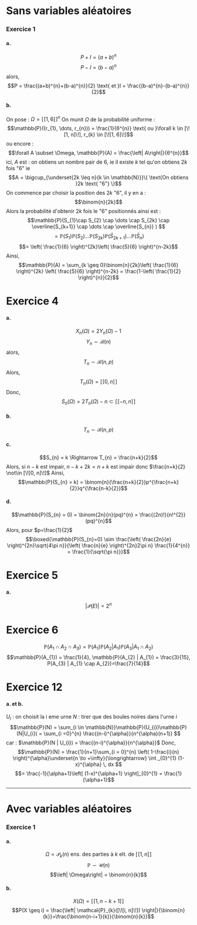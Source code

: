 # Sans variables aléatoires
### Exercice 1
#### a.
$$P+I = (a+b)^{n}$$
$$P-I = (b-a)^{n}$$
alors, 
$$P = \frac{(a+b)^{n}+(b-a)^{n}}{2} \text{ et }I = \frac{(b-a)^{n}-(b-a)^{n}}{2}$$

#### b.
On pose : $\Omega = [\![1, 6]\!]^{n}$
On munit $\Omega$ de la probabilité uniforme : 
$$\mathbb{P}((r_{1}, \dots, r_{n})) = \frac{1}{6^{n}} \text{ ou }\forall k \in [\![1, n]\!], r_{k} \in [\![1, 6]\!]$$
ou encore : 
$$\forall A \subset \Omega, \mathbb{P}(A) = \frac{\left| A\right|}{6^{n}}$$
ici, $A$ est : on obtiens un nombre pair de $6$, ie il existe $k$ tel qu'on obtiens $2k$ fois "6"
ie 
$$A = \bigcup_{\underset{2k \leq n}{k \in \mathbb{N}}}\{ \text{On obtiens }2k \text{ "6"} \}$$
On commence par choisir la position des $2k$ "$6$", il y en a : 
$$\binom{n}{2k}$$
Alors la probabilité d'obtenir $2k$ fois le "$6$" positionnés ainsi est : 
$$\mathbb{P}(S_{1}\cap S_{2} \cap \dots \cap S_{2k} \cap \overline{S_{k+1}} \cap \dots \cap \overline{S_{n}} ) $$
$$= \mathbb{P}(S_{1})\mathbb{P}(S_{2})\dots \mathbb{P}(S_{2k})\mathbb{P}(\bar{S}_{2k+1})\dots \mathbb{P}(\bar{S}_{n})$$
$$= \left( \frac{1}{6} \right)^{2k}\left( \frac{5}{6} \right)^{n-2k}$$
Ainsi, 
$$\mathbb{P}(A) = \sum_{k \geq 0}\binom{n}{2k}\left( \frac{1}{6} \right)^{2k} \left( \frac{5}{6} \right)^{n-2k} = \frac{1-\left( \frac{1}{2} \right)^{n}}{2}$$

# Exercice 4
#### a.
$$X_{n}(\Omega) = 2Y_{n}(\Omega) -1$$
$$Y_{n} \sim \mathcal{B}(n)$$
alors, 
$$T_{n} \sim \mathcal{B}(n, p)$$
Alors, 
$$T_{n}(\Omega) = [\![0,n]\!]$$
Donc, 
$$S_{n}(\Omega) = 2T_{n}(\Omega) - n \subset [\![-n, n]\!]$$

#### b.
$$T_{n} \sim \mathcal{B}(n, p)$$

#### c.
$$S_{n} = k \Rightarrow T_{n} = \frac{n+k}{2}$$
Alors, si $n-k$ est impair, $n-k+2k=n+k$ est impair donc $\frac{n+k}{2} \not\in [\![0, n]\!]$
Ainsi, 
$$\mathbb{P}(S_{n} = k) = \binom{n}{\frac{n+k}{2}}p^{\frac{n+k}{2}}q^{\frac{n-k}{2}}$$

#### d.
$$\mathbb{P}(S_{n}  = 0) = \binom{2n}{n}(pq)^{n} = \frac{(2n)!}{n!^{2}} (pq)^{n}$$
Alors, pour $p=\frac{1}{2}$
$$\boxed{\mathbb{P}(S_{n}=0) \sim \frac{\left( \frac{2n}{e} \right)^{2n}\sqrt{4\pi n}}{\left( \frac{n}{e} \right)^{2n}2\pi n} \frac{1}{4^{n}} = \frac{1}{\sqrt{\pi n}}}$$


# Exercice 5
#### a.
$$\left| \mathcal{P}(E)\right| = 2^{n}$$





# Exercice 6
$$\mathbb{P}(A_{1} \cap A_{2} \cap A_{3}) = \mathbb{P}(A_{1})\mathbb{P}(A_{2} | A_{1}) \mathbb{P}(A_{3}| A_{1}\cap A_{2})$$
$$\mathbb{P}(A_{1}) = \frac{1}{4}, \mathbb{P}(A_{2} | A_{1}) = \frac{3}{15}, P(A_{3} | A_{1} \cap A_{2})=\frac{7}{14}$$


# Exercice 12
#### a. et b.
$U_{i}$ : on choisit la i eme urne 
$N$ : tirer que des boules noires dans l'urne $i$
$$\mathbb{P}(N) = \sum_{i \in \mathbb{N}}\mathbb{P}(U_{i})\mathbb{P}(N|U_{i}) = \sum_{i =0}^{n} \frac{(n-i)^{\alpha}}{n^{\alpha}(n+1)} $$
car : $\mathbb{P}(N | U_{i}) = \frac{(n-i)^{\alpha}}{n^{\alpha}}$
Donc, 
$$\mathbb{P}(N) = \frac{1}{n+1}\sum_{i = 0}^{n} \left( 1-\frac{i}{n} \right)^{\alpha}\underset{n \to +\infty}{\longrightarrow} \int _{0}^{1} (1-x)^{\alpha}  \, dx $$
$$= \frac{-1}{\alpha+1}\left[ (1-x)^{\alpha+1} \right]_{0}^{1} = \frac{1}{\alpha+1}$$

___
# Avec variables aléatoires
### Exercice 1
#### a.
$$\Omega = \mathcal{P}_{k}(n) \text{ ens. des parties à }k \text{ elt. de }[\![1, n]\!]$$
$$\mathbb{P} \sim \mathcal{U}(n)$$
$$\left| \Omega\right| = \binom{n}{k}$$

#### b.
$$X(\Omega) = [\![1, n-k+1]\!]$$
$$P(X \geq i) = \frac{\left| \mathcal{P}_{k}([\![i, n]\!]) \right|}{\binom{n}{k}}=\frac{\binom{n-i+1}{k}}{\binom{n}{k}}$$
